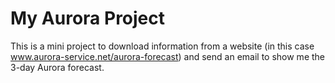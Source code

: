 # My Aurora Project

This is a mini project to download information from a website (in this case www.aurora-service.net/aurora-forecast) and send an email to show me the 3-day Aurora forecast.
